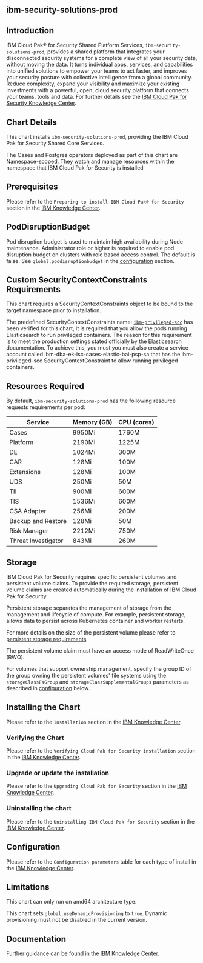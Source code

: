 
## ibm-security-solutions-prod

## Introduction
IBM Cloud Pak&reg; for Security Shared Platform Services, `ibm-security-solutions-prod`, provides a shared platform that integrates your disconnected security systems for a complete view of all your security data, without moving the data. It turns individual apps, services, and capabilities into unified solutions to empower your teams to act faster, and improves your security posture with collective intelligence from a global community. Reduce complexity, expand your visibility and maximize your existing investments with a powerful, open, cloud security platform that connects your teams, tools and data. For further details see the [IBM Cloud Pak for Security Knowledge Center](https://www.ibm.com/support/knowledgecenter/SSTDPP_1.6.0/platform/docs/scp-core/overview.html).

## Chart Details

This chart installs `ibm-security-solutions-prod`, providing the IBM Cloud Pak for Security Shared Core Services.

The Cases and Postgres operators deployed as part of this chart are Namespace-scoped. They watch and manage resources within the namespace that IBM Cloud Pak for Security is installed

## Prerequisites

Please refer to the `Preparing to install IBM Cloud Pak® for Security` section in the [IBM Knowledge Center](https://www.ibm.com/support/knowledgecenter/SSTDPP_1.6.0/platform/docs/security-pak/install_prep.html).

## PodDisruptionBudget
Pod disruption budget is used to maintain high availability during Node maintenance. Administrator role or higher is required to enable pod disruption budget on clusters with role based access control. The default is false. See `global.poddisruptionbudget` in the [configuration](#configuration) section.


## Custom SecurityContextConstraints Requirements

This chart requires a SecurityContextConstraints object to be bound to the target namespace prior to installation.

The predefined SecurityContextConstraints name: [`ibm-privileged-scc`](https://ibm.biz/cpkspec-scc) has been verified for this chart, It is required that you allow the pods running Elasticsearch to run privileged containers. The reason for this requirement is to meet the production settings stated officially by the Elasticsearch documentation. To achieve this, you must you must also create a service account called ibm-dba-ek-isc-cases-elastic-bai-psp-sa that has the ibm-privileged-scc SecurityContextConstraint to allow running privileged containers.

## Resources Required

By default, `ibm-security-solutions-prod` has the following resource requests requirements per pod:

| Service  | Memory (GB) | CPU (cores)
| --------- | ----------- | ----------- |
| Cases  |    9950Mi   |  1760M  |
| Platform | 2190Mi | 1225M  |
| DE | 1024Mi | 300M |
| CAR | 128Mi | 100M |
| Extensions | 128Mi | 100M |
| UDS | 250Mi | 50M |
| TII | 900Mi | 600M |
| TIS | 1536Mi | 600M |
| CSA Adapter| 256Mi | 200M |
| Backup and Restore | 128Mi | 50M |
| Risk Manager | 2212Mi | 750M |
| Threat Investigator | 843Mi | 260M |

## Storage
IBM Cloud Pak for Security requires specific persistent volumes and persistent volume claims. To provide the required storage, persistent volume claims are created automatically during the installation of IBM Cloud Pak for Security.

Persistent storage separates the management of storage from the management and lifecycle of compute. For example, persistent storage, allows data to persist across Kubernetes container and worker restarts.

For more details on the size of the persistent volume please refer to [persistent storage requirements](https://www.ibm.com/support/knowledgecenter/SSTDPP_1.6.0/platform/docs/scp-core/persistent_storage.html)

The persistent volume claim must have an access mode of ReadWriteOnce (RWO).

For volumes that support ownership management, specify the group ID of the group owning the persistent volumes' file systems using the `storageClassFsGroup` and `storageClassSupplementalGroups` parameters as described in [configuration](#configuration) below.


## Installing the Chart

Please refer to the `Installation` section in the [IBM Knowledge Center](https://www.ibm.com/support/knowledgecenter/SSTDPP_1.6.0/platform/docs/security-pak/installation.html).

### Verifying the Chart

Please refer to the `Verifying Cloud Pak for Security installation` section in the [IBM Knowledge Center](https://www.ibm.com/support/knowledgecenter/SSTDPP_1.6.0/platform/docs/security-pak/verification.html).

### Upgrade or update the installation

Please refer to the `Upgrading Cloud Pak for Security` section in the [IBM Knowledge Center](https://www.ibm.com/support/knowledgecenter/SSTDPP_1.6.0/platform/docs/security-pak/upgrading.html).

### Uninstalling the chart

Please refer to the `Uninstalling IBM Cloud Pak for Security` section in the [IBM Knowledge Center](https://www.ibm.com/support/knowledgecenter/SSTDPP_1.6.0/platform/docs/security-pak/uninstalling_cp4s.html).

## Configuration

Please refer to the `Configuration parameters` table for each type of install in the [IBM Knowledge Center](https://www.ibm.com/support/knowledgecenter/SSTDPP_1.6.0/platform/docs/security-pak/installation.html).

## Limitations

This chart can only run on amd64 architecture type.

This chart sets `global.useDynamicProvisioning` to `true`. Dynamic provisioning must not be disabled in the current version.


## Documentation
Further guidance can be found in the [IBM Knowledge Center](https://www.ibm.com/support/knowledgecenter/SSTDPP_1.6.0/platform/docs/scp-core/overview.html).
